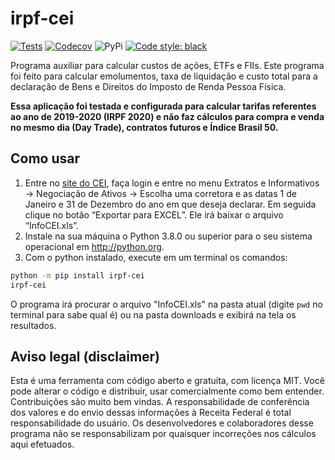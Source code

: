# irpf-cei

[![Tests](https://github.com/staticdev/irpf-cei/workflows/Tests/badge.svg)](https://github.com/staticdev/irpf-cei/actions?workflow=Tests)
[![Codecov](https://codecov.io/gh/staticdev/irpf-cei/badge.svg?branch=master&service=github)](https://codecov.io/gh/staticdev/irpf-cei)
![PyPi](https://badge.fury.io/py/irpf-cei.svg)
[![Code style: black](https://img.shields.io/badge/code%20style-black-000000.svg)](https://github.com/psf/black)

Programa auxiliar para calcular custos de ações, ETFs e FIIs. Este programa foi feito para calcular emolumentos, taxa de liquidação e custo total para a declaração de Bens e Direitos do Imposto de Renda Pessoa Física.

**Essa aplicação foi testada e configurada para calcular tarifas referentes ao ano de 2019-2020 (IRPF 2020) e não faz cálculos para compra e venda no mesmo dia (Day Trade), contratos futuros e Índice Brasil 50.**

## Como usar

1. Entre no [site do CEI](https://cei.b3.com.br/), faça login e entre no menu Extratos e Informativos → Negociação de Ativos → Escolha uma corretora e as datas 1 de Janeiro e 31 de Dezembro do ano em que deseja declarar. Em seguida clique no botão “Exportar para EXCEL”. Ele irá baixar o arquivo “InfoCEI.xls”.
2. Instale na sua máquina o Python 3.8.0 ou superior para o seu sistema operacional em http://python.org.
3. Com o python instalado, execute em um terminal os comandos:

```sh
python -m pip install irpf-cei
irpf-cei
```

O programa irá procurar o arquivo "InfoCEI.xls" na pasta atual (digite `pwd` no terminal para sabe qual é) ou na pasta downloads e exibirá na tela os resultados.

## Aviso legal (disclaimer)

Esta é uma ferramenta com código aberto e gratuita, com licença MIT. Você pode alterar o código e distribuir, usar comercialmente como bem entender. Contribuições são muito bem vindas. A responsabilidade de conferência dos valores e do envio dessas informações à Receita Federal é total responsabilidade do usuário. Os desenvolvedores e colaboradores desse programa não se responsabilizam por quaisquer incorreções nos cálculos aqui efetuados.
